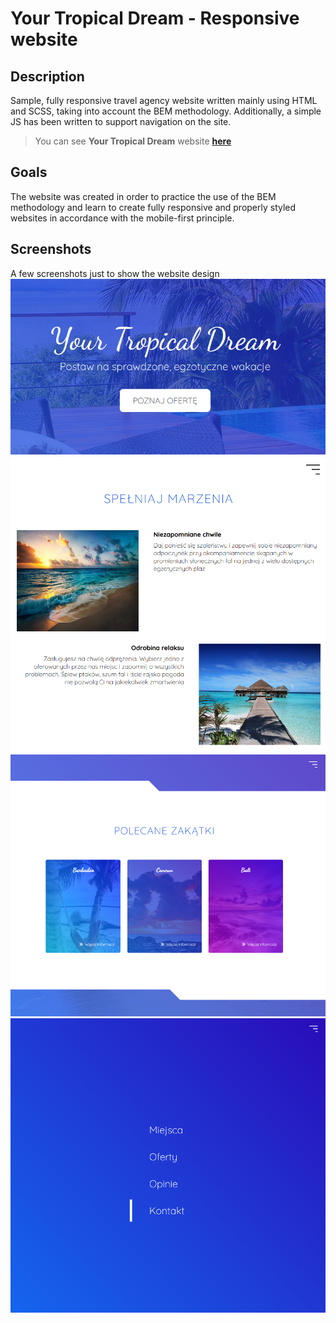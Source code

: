 # Your Tropical Dream - Responsive website

## Description

Sample, fully responsive travel agency website written mainly using HTML and SCSS, taking into account the BEM methodology. Additionally, a simple JS has been written to support navigation on the site.

> You can see **Your Tropical Dream** website [**here**](https://dajk99.github.io/YTD-Responsive-Website/)

## Goals

The website was created in order to practice the use of the BEM methodology and learn to create fully responsive and properly styled websites in accordance with the mobile-first principle.

## Screenshots

A few screenshots just to show the website design
![Screenshot of header](https://github.com/Dajk99/YTD-Responsive-Website/blob/main/img/screenshot-header.PNG)
![Screenshot of the dreams section](https://github.com/Dajk99/YTD-Responsive-Website/blob/main/img/screenshot-dreams.PNG)
![Screenshot of the places section](https://github.com/Dajk99/YTD-Responsive-Website/blob/main/img/screenshot-places.PNG)
![Screenshot of navigation](https://github.com/Dajk99/YTD-Responsive-Website/blob/main/img/screenshot-navigation.png)
